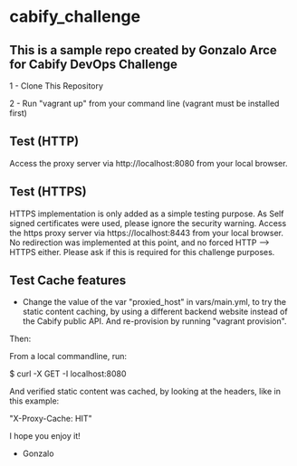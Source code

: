 # cabify_challenge

## This is a sample repo created by Gonzalo Arce for Cabify DevOps Challenge

1 - Clone This Repository

2 - Run "vagrant up" from your command line (vagrant must be installed first)

## Test (HTTP)

Access the proxy server via http://localhost:8080 from your local browser.

## Test (HTTPS)

HTTPS implementation is only added as a simple testing purpose. As Self signed certificates were used, please ignore the security
warning. Access the https proxy server via https://localhost:8443 from your local browser. No redirection was implemented at this point,
and no forced HTTP --> HTTPS either. Please ask if this is required for this challenge purposes.

## Test Cache features

- Change the value of the var "proxied_host" in vars/main.yml, to try the static content caching, by using a different backend website instead of 
the Cabify public API. And re-provision by running "vagrant provision". 

Then:

From a local commandline, run:

$ curl -X GET -I localhost:8080

And verified static content was cached, by looking at the headers, like in this example:

"X-Proxy-Cache: HIT"



I hope you enjoy it!


- Gonzalo



